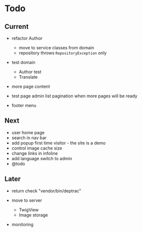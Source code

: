 # Todo

## Current

- refactor Author
  - move to service classes from domain
  - repository throws `RepositoryException` only
- test domain
  - Author test
  - Translate

- more page content
- test page admin list pagination when more pages will be ready
- footer menu

## Next

- user home page
- search in nav bar
- add popup first time visitor - the site is a demo
- control image cache size
- change links in infoline
- add language switch to admin
- @todo

## Later

- return check "vendor/bin/deptrac"

- move to server
  - TwigView
  - Image storage

- monitoring
